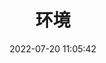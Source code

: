---
pageComponent:
  name: Catalogue
  data:
    key: 05.system/03.env
    description: 环境
title: 环境
date: 2022-07-20 11:05:42
permalink: /system/env/
sidebar: false
article: false
comment: false
editLink: false
---